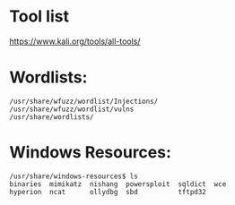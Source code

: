 # Tool list
https://www.kali.org/tools/all-tools/

# Wordlists: 
```
/usr/share/wfuzz/wordlist/Injections/
/usr/share/wfuzz/wordlist/vulns
/usr/share/wordlists/
```

# Windows Resources:
```
/usr/share/windows-resources$ ls
binaries  mimikatz  nishang  powersploit  sqldict  wce
hyperion  ncat      ollydbg  sbd          tftpd32
```

